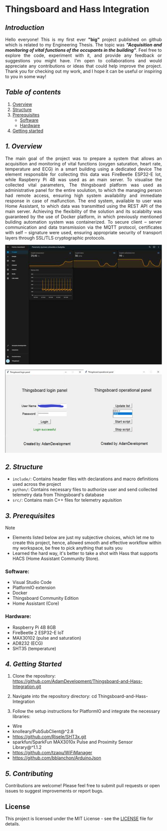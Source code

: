 # Thingsboard and Hass Integration

## ***Introduction***
<p align="justify">
Hello everyone! This is my first ever <strong>"big"</strong> project published on github which is related to my Engineering Thesis. The topic was <strong><em>"Acquisition and monitoring of vital functions of the occupants in the building"</em></strong>. Feel free to explore the code, experiment with it, and provide any feedback or suggestions you might have. I'm open to collaborations and would appreciate any contributions or ideas that could help improve the project. Thank you for checking out my work, and I hope it can be useful or inspiring to you in some way!
</p>

## ***Table of contents***

1. [Overview](#1-overview)
2. [Structure](#2-structure)
3. [Prerequisites](#3-prerequisites)
   - [Software](#software)
   - [Hardware](#hardware)
5. [Getting started](#4-getting-started)

## ***1. Overview***
<p align="justify">  
The main goal of the project was to prepare a system that allows an acquisition and monitoring of vital functions (oxygen saturation, heart rate, temperature and ECG) in a smart building using a dedicated device The element responsible for collecting this data was FireBeetle ESP32-E Iot, while Raspberry Pi 4B was used as an main server. To visualise the collected vital parameters, The thingsboard platform was used as administrative panel for the entire soulution, to which the managing person had remote access, ensuring high system availability and immediate response in case of malfunction. The end system, available to user was Home Assistant, to which data was transmitted using the REST API of the main server. Achieving the flexibility of the solution and its scalabilty was guaranteed by the use of Docker platform, in which previously mentioned buliding automation system was containerized. To secure client – server communication and data transmission via the MQTT protocol, certificates with self – signature were used, ensuring appropriate security of transport layers through SSL/TLS cryptographic protocols.
</p>
<p align="center">
  <img src="image-2.png" alt="Home Assistant user panel">
</p>
<p align="center">
  <img src="image.png" alt="Python login panel for Home Assistant">
</p>

## ***2. Structure***

- `include/`: Contains header files with declarations and macro definitions used across the project
- `python/`: Contains necessary files to authorize user and send collected telemetry data from Thingsboard's database
- `src/`: Contains main C++ files for telemetry aquisition

## ***3. Prerequisites***
> [!NOTE]
>  - Elements listed below are just my subjective choices, which let me to create this project, hence, allowed smooth and effective workflow within my workspace, be free to pick anything that suits you
>  - Learned the hard way, it's better to take a shot with Hass that supports HACS (Home Assistant Community Store).

### Software:
- Visual Studio Code
- PlatformIO extension
- Docker
- Thingsboard Community Edition
- Home Assistant (Core)

### Hardware:
- Raspberry Pi 4B 8GB
- FireBeetle 2 ESP32-E IoT
- MAX30102 (pulse and saturation)
- AD8232 (ECG)
- SHT35 (temperature)

## ***4. Getting Started***

1. Clone the repository: <https://github.com/AdamDevelopment/Thingsboard-and-Hass-Integration.git>
2. Navigate into the repository directory:
cd Thingsboard-and-Hass-Integration

3. Follow the setup instructions for PlatformIO and integrate the necessary libraries:

- Wire
- knolleary/PubSubClient@^2.8
- <https://github.com/Risele/SHT3x.git>
- sparkfun/SparkFun MAX3010x Pulse and Proximity Sensor Library@^1.1.2
- <https://github.com/tzapu/WiFiManager>
- <https://github.com/bblanchon/ArduinoJson>

## ***5. Contributing***

Contributions are welcome! Please feel free to submit pull requests or open issues to suggest improvements or report bugs.

## License

This project is licensed under the MIT License - see the [LICENSE](LICENSE) file for details.
